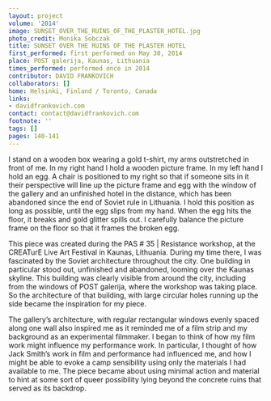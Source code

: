 ```yaml
---
layout: project
volume: '2014'
image: SUNSET_OVER_THE_RUINS_OF_THE_PLASTER_HOTEL.jpg
photo_credit: Monika Sobczak
title: SUNSET OVER THE RUINS OF THE PLASTER HOTEL
first_performed: first performed on May 30, 2014
place: POST galerija, Kaunas, Lithuania
times_performed: performed once in 2014
contributor: DAVID FRANKOVICH
collaborators: []
home: Helsinki, Finland / Toronto, Canada
links:
- davidfrankovich.com
contact: contact@davidfrankovich.com
footnote: ''
tags: []
pages: 140-141
---
```


I stand on a wooden box wearing a gold t-shirt, my arms outstretched in front of me. In my right hand I hold a wooden picture frame. In my left hand I hold an egg. A chair is positioned to my right so that if someone sits in it their perspective will line up the picture frame and egg with the window of the gallery and an unfinished hotel in the distance, which has been abandoned since the end of Soviet rule in Lithuania. I hold this position as long as possible, until the egg slips from my hand. When the egg hits the floor, it breaks and gold glitter spills out. I carefully balance the picture frame on the floor so that it frames the broken egg.

This piece was created during the PAS # 35 \| Resistance workshop, at the CREATurE Live Art Festival in Kaunas, Lithuania. During my time there, I was fascinated by the Soviet architecture throughout the city. One building in particular stood out, unfinished and abandoned, looming over the Kaunas skyline. This building was clearly visible from around the city, including from the windows of POST galerija, where the workshop was taking place. So the architecture of that building, with large circular holes running up the side became the inspiration for my piece.

The gallery’s architecture, with regular rectangular windows evenly spaced along one wall also inspired me as it reminded me of a film strip and my background as an experimental filmmaker. I began to think of how my film work might influence my performance work. In particular, I thought of how Jack Smith’s work in film and performance had influenced me, and how I might be able to evoke a camp sensibility using only the materials I had available to me. The piece became about using minimal action and material to hint at some sort of queer possibility lying beyond the concrete ruins that served as its backdrop.
